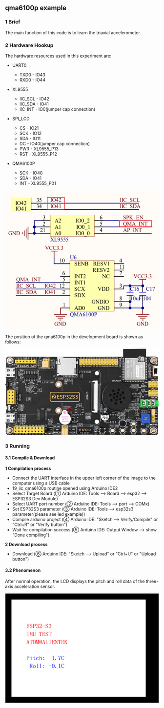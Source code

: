 ## qma6100p example

### 1 Brief

The main function of this code is to learn the triaxial accelerometer.

### 2 Hardware Hookup

The hardware resources used in this experiment are:

- UART0

	- TXD0 - IO43
	- RXD0 - IO44
- XL9555
	- IIC_SCL - IO42
	- IIC_SDA - IO41
	- IIC_INT - IO0(jumper cap connection)
- SPI_LCD
	- CS - IO21
	- SCK - IO12
	- SDA - IO11
	- DC - IO40(jumper cap connection)
	- PWR - XL9555_P13
	- RST - XL9555_P12
- QMA6100P
	- SCK - IO40
	- SDA - IO41
	- INT - XL9555_P01

<img src="../../../../1_docs/3_figures/examples/iic/qma6100p_sch.png" style="zoom: 50%;" />

The position of the qma6100p in the development board is shown as follows:

![](../../../../1_docs/3_figures/examples/iic/qma6100p_position.png)

### 3 Running

#### 3.1 Compile & Download

**1 Compilation process**

- Connect the UART interface in the upper left corner of the image to the computer using a USB cable
- 19_iic_qma6100p routine opened using Arduino IDE2
- Select Target Board (① Arduino IDE: Tools --> Board --> esp32 --> ESP32S3 Dev Module)
- Select UART port number (② Arduino IDE: Tools --> port --> COMx)
- Set ESP32S3 parameter (③ Arduino IDE: Tools --> esp32s3 parameter(please see led example))
- Compile arduino project (④ Arduino IDE: "Sketch --> Verify/Compile" or "Ctrl+R" or "Verify button")
- Wait for compilation success (⑤ Arduino IDE: Output Window --> show "Done compiling")

**2 Download process**

- Download (⑥ Arduino IDE: "Sketch --> Upload" or "Ctrl+U" or "Upload button")

#### 3.2 Phenomenon

After normal operation, the LCD displays the pitch and roll data of the three-axis acceleration sensor.

![](../../../../1_docs/3_figures/examples/iic/qma6100p_phe.png)